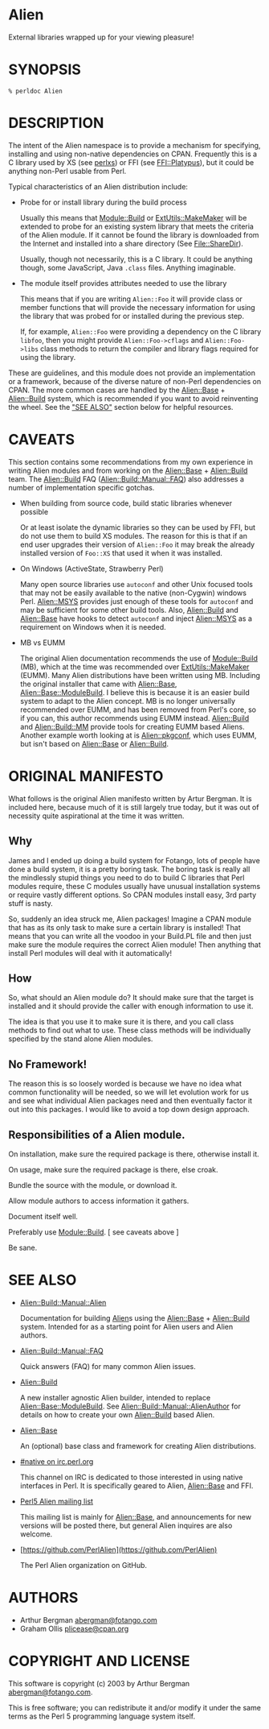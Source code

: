 # Alien

External libraries wrapped up for your viewing pleasure!

# SYNOPSIS

```
% perldoc Alien
```

# DESCRIPTION

The intent of the Alien namespace is to provide a mechanism for specifying,
installing and using non-native dependencies on CPAN.  Frequently this is
a C library used by XS (see [perlxs](https://metacpan.org/pod/perlxs)) or FFI (see [FFI::Platypus](https://metacpan.org/pod/FFI::Platypus)), but
it could be anything non-Perl usable from Perl.

Typical characteristics of an Alien distribution include:

- Probe for or install library during the build process

    Usually this means that [Module::Build](https://metacpan.org/pod/Module::Build) or [ExtUtils::MakeMaker](https://metacpan.org/pod/ExtUtils::MakeMaker) will
    be extended to probe for an existing system library that meets the
    criteria of the Alien module.  If it cannot be found the library is
    downloaded from the Internet and installed into a share directory (See
    [File::ShareDir](https://metacpan.org/pod/File::ShareDir)).

    Usually, though not necessarily, this is a C library.  It could be
    anything though, some JavaScript, Java `.class` files.  Anything imaginable.

- The module itself provides attributes needed to use the library

    This means that if you are writing `Alien::Foo` it will provide class
    or member functions that will provide the necessary information for using
    the library that was probed for or installed during the previous step.

    If, for example, `Alien::Foo` were providing a dependency on the C
    library `libfoo`, then you might provide `Alien::Foo->cflags`
    and `Alien::Foo->libs` class methods to return the compiler and
    library flags required for using the library.

These are guidelines, and this module does not provide an implementation
or a framework, because of the diverse nature of non-Perl dependencies
on CPAN.  The more common cases are handled by the [Alien::Base](https://metacpan.org/pod/Alien::Base) +
[Alien::Build](https://metacpan.org/pod/Alien::Build) system, which is recommended if you want to avoid
reinventing the wheel.  See the ["SEE ALSO"](#see-also) section below for helpful
resources.

# CAVEATS

This section contains some recommendations from my own experience in
writing Alien modules and from working on the [Alien::Base](https://metacpan.org/pod/Alien::Base) +
[Alien::Build](https://metacpan.org/pod/Alien::Build) team.  The [Alien::Build](https://metacpan.org/pod/Alien::Build) FAQ ([Alien::Build::Manual::FAQ](https://metacpan.org/pod/Alien::Build::Manual::FAQ))
also addresses a number of implementation specific gotchas.

- When building from source code, build static libraries whenever possible

    Or at least isolate the dynamic libraries so they can be used by FFI,
    but do not use them to build XS modules.  The reason for this is that if
    an end user upgrades their version of `Alien::Foo` it may break the
    already installed version of `Foo::XS` that used it when it was
    installed.

- On Windows (ActiveState, Strawberry Perl)

    Many open source libraries use `autoconf` and other Unix focused tools
    that may not be easily available to the native (non-Cygwin) windows
    Perl. [Alien::MSYS](https://metacpan.org/pod/Alien::MSYS) provides just enough of these tools for `autoconf`
    and may be sufficient for some other build tools.  Also, [Alien::Build](https://metacpan.org/pod/Alien::Build)
    and [Alien::Base](https://metacpan.org/pod/Alien::Base) have hooks to detect `autoconf` and inject
    [Alien::MSYS](https://metacpan.org/pod/Alien::MSYS) as a requirement on Windows when it is needed.

- MB vs EUMM

    The original Alien documentation recommends the use of [Module::Build](https://metacpan.org/pod/Module::Build)
    (MB), which at the time was recommended over [ExtUtils::MakeMaker](https://metacpan.org/pod/ExtUtils::MakeMaker)
    (EUMM).  Many Alien distributions have been written using MB.  Including
    the original installer that came with [Alien::Base](https://metacpan.org/pod/Alien::Base),
    [Alien::Base::ModuleBuild](https://metacpan.org/pod/Alien::Base::ModuleBuild).  I believe this is because it is an easier
    build system to adapt to the Alien concept.  MB is no longer universally
    recommended over EUMM, and has been removed from Perl's core, so if you
    can, this author recommends using EUMM instead.  [Alien::Build](https://metacpan.org/pod/Alien::Build) and
    [Alien::Build::MM](https://metacpan.org/pod/Alien::Build::MM) provide tools for creating EUMM based Aliens.
    Another example worth looking at is [Alien::pkgconf](https://metacpan.org/pod/Alien::pkgconf), which uses EUMM,
    but isn't based on [Alien::Base](https://metacpan.org/pod/Alien::Base) or [Alien::Build](https://metacpan.org/pod/Alien::Build).

# ORIGINAL MANIFESTO

What follows is the original Alien manifesto written by Artur Bergman.
It is included here, because much of it is still largely true today,
but it was out of necessity quite aspirational at the time it was written.

## Why

James and I ended up doing a build system for Fotango, lots of people
have done a build system, it is a pretty boring task. The boring task
is really all the mindlessly stupid things you need to do to build C
libraries that Perl modules require, these C modules usually have
unusual installation systems or require vastly different options. So
CPAN modules install easy, 3rd party stuff is nasty.

So, suddenly an idea struck me, Alien packages! Imagine a CPAN module
that has as its only task to make sure a certain library is
installed! That means that you can write all the voodoo in your
Build.PL file and then just make sure the module requires the correct
Alien module! Then anything that install Perl modules will deal with
it automatically!

## How

So, what should an Alien module do? It should make sure that the
target is installed and it should provide the caller with enough
information to use it.

The idea is that you use it to make sure it is there, and you call
class methods to find out what to use. These class methods will be
individually specified by the stand alone Alien modules.

## No Framework!

The reason this is so loosely worded is because we have no idea what
common functionality will be needed, so we will let evolution work for
us and see what individual Alien packages need and then eventually
factor it out into this packages. I would like to avoid a top down
design approach.

## Responsibilities of a Alien module.

On installation, make sure the required package is there, otherwise install it.

On usage, make sure the required package is there, else croak.

Bundle the source with the module, or download it.

Allow module authors to access information it gathers.

Document itself well.

Preferably use [Module::Build](https://metacpan.org/pod/Module::Build). \[ see caveats above \]

Be sane.

# SEE ALSO

- [Alien::Build::Manual::Alien](https://metacpan.org/pod/Alien::Build::Manual::Alien)

    Documentation for building [Alien](https://metacpan.org/pod/Alien)s using the [Alien::Base](https://metacpan.org/pod/Alien::Base) + [Alien::Build](https://metacpan.org/pod/Alien::Build) system.
    Intended for as a starting point for Alien users and Alien authors.

- [Alien::Build::Manual::FAQ](https://metacpan.org/pod/Alien::Build::Manual::FAQ)

    Quick answers (FAQ) for many common Alien issues.

- [Alien::Build](https://metacpan.org/pod/Alien::Build)

    A new installer agnostic Alien builder, intended to replace
    [Alien::Base::ModuleBuild](https://metacpan.org/pod/Alien::Base::ModuleBuild).  See [Alien::Build::Manual::AlienAuthor](https://metacpan.org/pod/Alien::Build::Manual::AlienAuthor)
    for details on how to create your own [Alien::Build](https://metacpan.org/pod/Alien::Build) based Alien.

- [Alien::Base](https://metacpan.org/pod/Alien::Base)

    An (optional) base class and framework for creating Alien distributions.

- [#native on irc.perl.org](http://chat.mibbit.com/#native@irc.perl.org)

    This channel on IRC is dedicated to those interested in using native interfaces
    in Perl.  It is specifically geared to Alien, [Alien::Base](https://metacpan.org/pod/Alien::Base) and FFI.

- [Perl5 Alien mailing list](https://groups.google.com/forum/#!forum/perl5-alien)

    This mailing list is mainly for [Alien::Base](https://metacpan.org/pod/Alien::Base), and announcements for new
    versions will be posted there, but general Alien inquires are also welcome.

- [https://github.com/PerlAlien](https://github.com/PerlAlien)

    The Perl Alien organization on GitHub.

# AUTHORS

- Arthur Bergman <abergman@fotango.com>
- Graham Ollis <plicease@cpan.org>

# COPYRIGHT AND LICENSE

This software is copyright (c) 2003 by Arthur Bergman <abergman@fotango.com>.

This is free software; you can redistribute it and/or modify it under
the same terms as the Perl 5 programming language system itself.
